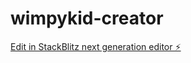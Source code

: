 # wimpykid-creator

[Edit in StackBlitz next generation editor ⚡️](https://stackblitz.com/~/github.com/DeviousPear/wimpykid-creator)